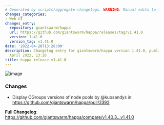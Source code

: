 ```yaml
---
# Generated by scripts/aggregate-changelogs. WARNING: Manual edits to this files will be overwritten.
changes_categories:
- Web UI
changes_entry:
  repository: giantswarm/happa
  url: https://github.com/giantswarm/happa/releases/tag/v1.41.0
  version: 1.41.0
  version_tag: v1.41.0
date: '2022-04-28T13:28:00'
description: Changelog entry for giantswarm/happa version 1.41.0, published on 28
  April 2022, 13:28
title: happa release v1.41.0
---
```


![image](https://user-images.githubusercontent.com/273727/165902696-6252e9d4-0ee6-4113-a2a1-30e7c03e601a.png)

### Changes

* Display CGroups versions of node pools by @kuosandys in https://github.com/giantswarm/happa/pull/3392


**Full Changelog**: https://github.com/giantswarm/happa/compare/v1.40.3...v1.41.0
